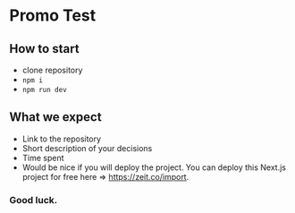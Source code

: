 # Promo Test

## How to start
- clone repository
- ```npm i```
- ```npm run dev```
## What we expect
- Link to the repository
- Short description of your decisions
- Time spent
- Would be nice if you will deploy the project. You can deploy this Next.js project for free here => https://zeit.co/import.

### Good luck.
